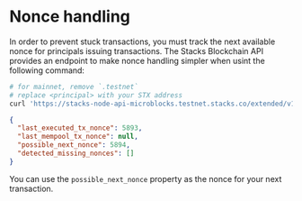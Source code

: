 # Nonce handling

In order to prevent stuck transactions, you must track the next available nonce for principals issuing transactions. The
Stacks Blockchain API provides an endpoint to make nonce handling simpler when usint the following command:

```bash
# for mainnet, remove `.testnet`
# replace <principal> with your STX address
curl 'https://stacks-node-api-microblocks.testnet.stacks.co/extended/v1/address/<principal>/nonces'
```

```json
{
  "last_executed_tx_nonce": 5893,
  "last_mempool_tx_nonce": null,
  "possible_next_nonce": 5894,
  "detected_missing_nonces": []
}
```

You can use the `possible_next_nonce` property as the nonce for your next transaction.
